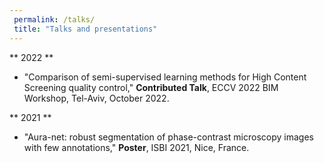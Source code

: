 ```yaml
---
 permalink: /talks/
 title: "Talks and presentations"
---
```


** 2022 ** 

 - "Comparison of semi-supervised learning methods for High Content Screening quality control," **Contributed Talk**, ECCV 2022 BIM Workshop, Tel-Aviv, October 2022.

** 2021 **

 - "Aura-net: robust segmentation of phase-contrast microscopy images with few annotations," **Poster**, ISBI 2021, Nice, France.

